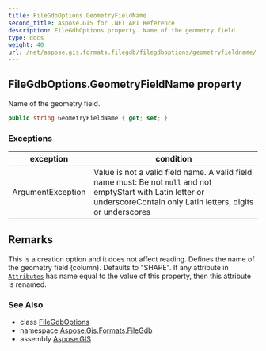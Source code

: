 ```yaml
---
title: FileGdbOptions.GeometryFieldName
second_title: Aspose.GIS for .NET API Reference
description: FileGdbOptions property. Name of the geometry field
type: docs
weight: 40
url: /net/aspose.gis.formats.filegdb/filegdboptions/geometryfieldname/
---
```

## FileGdbOptions.GeometryFieldName property

Name of the geometry field.

```csharp
public string GeometryFieldName { get; set; }
```

### Exceptions

| exception | condition |
| --- | --- |
| ArgumentException | Value is not a valid field name. A valid field name must: Be not `null` and not emptyStart with Latin letter or underscoreContain only Latin letters, digits or underscores |

## Remarks

This is a creation option and it does not affect reading. Defines the name of the geometry field (column). Defaults to "SHAPE". If any attribute in [`Attributes`](../../../aspose.gis/vectorlayer/attributes/) has name equal to the value of this property, then this attribute is renamed.

### See Also

* class [FileGdbOptions](../)
* namespace [Aspose.Gis.Formats.FileGdb](../../filegdboptions/)
* assembly [Aspose.GIS](../../../)



